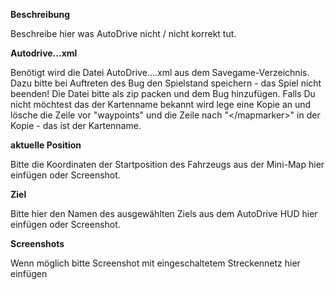 
**Beschreibung**

Beschreibe hier was AutoDrive nicht / nicht korrekt tut.

**Autodrive...xml**

Benötigt wird die Datei AutoDrive....xml aus dem Savegame-Verzeichnis.
Dazu bitte bei Auftreten des Bug den Spielstand speichern - das Spiel nicht beenden!
Die Datei bitte als zip packen und dem Bug hinzufügen.
Falls Du nicht möchtest das der Kartenname bekannt wird lege eine Kopie an und lösche die Zeile vor "waypoints" und die Zeile nach "\</mapmarker>" in der Kopie - das ist der Kartenname.


**aktuelle Position**

Bitte die Koordinaten der Startposition des Fahrzeugs aus der Mini-Map hier einfügen oder Screenshot.

**Ziel**

Bitte hier den Namen des ausgewählten Ziels aus dem AutoDrive HUD hier einfügen oder Screenshot.

**Screenshots**

Wenn möglich bitte Screenshot mit eingeschaltetem Streckennetz hier einfügen
